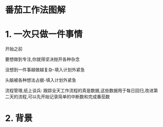 # 番茄工作法图解

# 1. 一次只做一件事情

开始之前

要想做到专注,你就得坚决抛开各种杂念

没想到一件事越做越复杂-填入计划外紧急

头脑被各种想法占据-填入计划外紧急

流程管理,纸上谈兵: 跟踪全天工作流程的真是数据,这些数据用于每日回归,改进第二天的流程,可以先开始记录简单的中断数和完成番茄数

# 2. 背景



